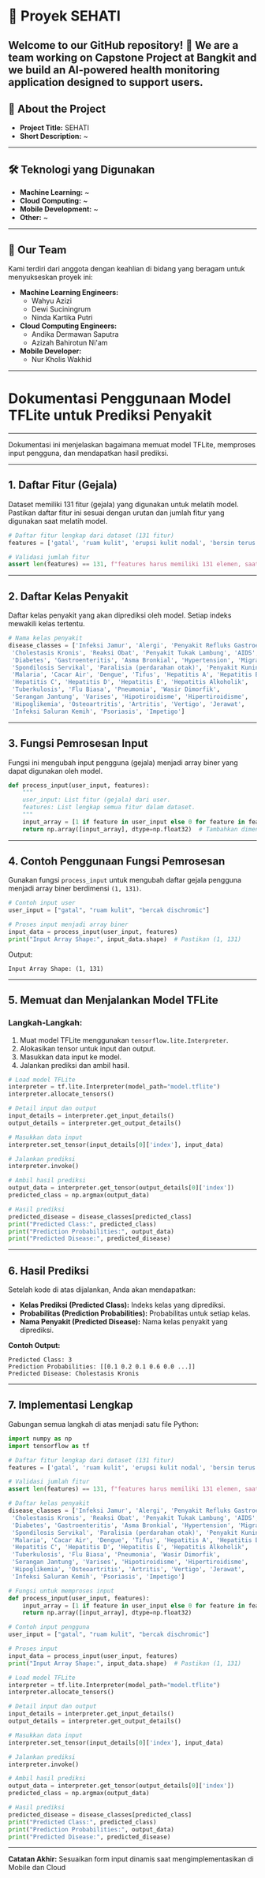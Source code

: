 # 🌟 Proyek SEHATI 

Welcome to our GitHub repository! 🎉 We are a team working on Capstone Project at Bangkit and we build an AI-powered health monitoring application designed to support users.  
---

## 📝 About the Project

- **Project Title:** SEHATI  
- **Short Description:** ~

---

## 🛠️ Teknologi yang Digunakan

- **Machine Learning:** ~
- **Cloud Computing:** ~
- **Mobile Development:** ~
- **Other:** ~

---

## 🤝 Our Team

Kami terdiri dari anggota dengan keahlian di bidang yang beragam untuk menyukseskan proyek ini:

- **Machine Learning Engineers:**
  - Wahyu Azizi
  - Dewi Suciningrum
  - Ninda Kartika Putri
- **Cloud Computing Engineers:**
  - Andika Dermawan Saputra
  - Azizah Bahirotun Ni'am	
- **Mobile Developer:**
  - Nur Kholis Wakhid

---

# Dokumentasi Penggunaan Model TFLite untuk Prediksi Penyakit

---

Dokumentasi ini menjelaskan bagaimana memuat model TFLite, memproses input pengguna, dan mendapatkan hasil prediksi.

---

## **1. Daftar Fitur (Gejala)**

Dataset memiliki 131 fitur (gejala) yang digunakan untuk melatih model. Pastikan daftar fitur ini sesuai dengan urutan dan jumlah fitur yang digunakan saat melatih model.

```python
# Daftar fitur lengkap dari dataset (131 fitur)
features = ['gatal', 'ruam kulit', 'erupsi kulit nodal', 'bersin terus menerus', 'menggigil', 'kedinginan', 'nyeri sendi', 'nyeri perut', 'asam lambung', 'luka di lidah', 'penyusutan otot', 'muntah', 'sensasi terbakar saat buang air kecil', 'bercak saat buang air kecil', 'kelelahan', 'penambahan berat badan', 'kecemasan', 'tangan dan kaki dingin', 'perubahan mood', 'penurunan berat badan', 'gelisah', 'lesu', 'bercak di tenggorokan', 'gula darah tidak teratur', 'batuk', 'demam tinggi', 'mata cekung', 'sesak napas', 'berkeringat', 'dehidrasi', 'gangguan pencernaan', 'sakit kepala', 'kulit kekuningan', 'urine gelap', 'mual', 'hilang nafsu makan', 'nyeri di belakang mata', 'sakit punggung', 'sembelit', 'sakit perut', 'diare', 'demam ringan', 'urine kuning', 'mata kuning', 'gagal hati akut', 'pembengkakan perut', 'kelenjar getah bening bengkak', 'kelelahan', 'penglihatan buram', 'dahak', 'iritasi tenggorokan', 'mata merah', 'tekanan sinus', 'pilek', 'hidung tersumbat', 'nyeri dada', 'kelemahan di anggota tubuh', 'detak jantung cepat', 'nyeri saat buang air besar', 'nyeri di area anus', 'tinja berdarah', 'iritasi di anus', 'nyeri leher', 'pusing', 'kram', 'memar', 'obesitas', 'kaki bengkak', 'pembuluh darah bengkak', 'wajah dan mata bengkak', 'tiroid membesar', 'kuku rapuh', 'pembengkakan ekstremitas', 'rasa lapar berlebihan', 'kontak di luar nikah', 'bibir kering dan bertingling', 'bicara cadel', 'nyeri lutut', 'nyeri sendi pinggul', 'kelemahan otot', 'leher kaku', 'sendi bengkak', 'kekakuan pergerakan', 'gerakan berputar', 'kehilangan keseimbangan', 'ketidakstabilan', 'kelemahan satu sisi tubuh', 'hilang indra penciuman', 'ketidaknyamanan kandung kemih', 'bau urine menyengat', 'rasa ingin buang air kecil terus', 'gas keluar', 'gatal dalam', 'penampilan toksik', 'depresi', 'iritabilitas', 'nyeri otot', 'altered sensorium', 'bintik merah di tubuh', 'nyeri perut', 'menstruasi tidak normal', 'bercak dischromic', 'mata berair', 'nafsu makan meningkat', 'poliuria', 'riwayat keluarga', 'dahak lendir', 'dahak berkarat', 'kurang konsentrasi', 'gangguan penglihatan', 'menerima transfusi darah', 'menerima suntikan tidak steril', 'koma', 'pendarahan lambung', 'pembesaran perut', 'riwayat konsumsi alkohol', 'kelebihan cairan', 'darah di dahak', 'vena menonjol di betis', 'palpitasi', 'nyeri saat berjalan', 'jerawat bernanah', 'komedo', 'bekas luka', 'kulit mengelupas', 'debu seperti perak', 'lekukan kecil di kuku', 'kuku meradang', 'lepuh', 'luka merah di hidung', 'kerak kuning mengalir']

# Validasi jumlah fitur
assert len(features) == 131, f"features harus memiliki 131 elemen, saat ini memiliki: {len(features)}"

```

---

## **2. Daftar Kelas Penyakit**

Daftar kelas penyakit yang akan diprediksi oleh model. Setiap indeks mewakili kelas tertentu.

```python
# Nama kelas penyakit
disease_classes = ['Infeksi Jamur', 'Alergi', 'Penyakit Refluks Gastroesofagus (GERD)',
 'Cholestasis Kronis', 'Reaksi Obat', 'Penyakit Tukak Lambung', 'AIDS',
 'Diabetes', 'Gastroenteritis', 'Asma Bronkial', 'Hypertension', 'Migrain',
 'Spondilosis Servikal', 'Paralisia (perdarahan otak)', 'Penyakit Kuning',
 'Malaria', 'Cacar Air', 'Dengue', 'Tifus', 'Hepatitis A', 'Hepatitis B',
 'Hepatitis C', 'Hepatitis D', 'Hepatitis E', 'Hepatitis Alkoholik',
 'Tuberkulosis', 'Flu Biasa', 'Pneumonia', 'Wasir Dimorfik',
 'Serangan Jantung', 'Varises', 'Hipotiroidisme', 'Hipertiroidisme',
 'Hipoglikemia', 'Osteoartritis', 'Artritis', 'Vertigo', 'Jerawat',
 'Infeksi Saluran Kemih', 'Psoriasis', 'Impetigo']

```

---

## **3. Fungsi Pemrosesan Input**

Fungsi ini mengubah input pengguna (gejala) menjadi array biner yang dapat digunakan oleh model.

```python
def process_input(user_input, features):
    """
    user_input: List fitur (gejala) dari user.
    features: List lengkap semua fitur dalam dataset.
    """
    input_array = [1 if feature in user_input else 0 for feature in features]
    return np.array([input_array], dtype=np.float32)  # Tambahkan dimensi batch

```

---

## **4. Contoh Penggunaan Fungsi Pemrosesan**

Gunakan fungsi `process_input` untuk mengubah daftar gejala pengguna menjadi array biner berdimensi `(1, 131)`.

```python
# Contoh input user
user_input = ["gatal", "ruam kulit", "bercak dischromic"]

# Proses input menjadi array biner
input_data = process_input(user_input, features)
print("Input Array Shape:", input_data.shape)  # Pastikan (1, 131)

```

Output:

```
Input Array Shape: (1, 131)

```

---

## **5. Memuat dan Menjalankan Model TFLite**

### **Langkah-Langkah**:

1. Muat model TFLite menggunakan `tensorflow.lite.Interpreter`.
2. Alokasikan tensor untuk input dan output.
3. Masukkan data input ke model.
4. Jalankan prediksi dan ambil hasil.

```python
# Load model TFLite
interpreter = tf.lite.Interpreter(model_path="model.tflite")
interpreter.allocate_tensors()

# Detail input dan output
input_details = interpreter.get_input_details()
output_details = interpreter.get_output_details()

# Masukkan data input
interpreter.set_tensor(input_details[0]['index'], input_data)

# Jalankan prediksi
interpreter.invoke()

# Ambil hasil prediksi
output_data = interpreter.get_tensor(output_details[0]['index'])
predicted_class = np.argmax(output_data)

# Hasil prediksi
predicted_disease = disease_classes[predicted_class]
print("Predicted Class:", predicted_class)
print("Prediction Probabilities:", output_data)
print("Predicted Disease:", predicted_disease)

```

---

## **6. Hasil Prediksi**

Setelah kode di atas dijalankan, Anda akan mendapatkan:

- **Kelas Prediksi (Predicted Class):** Indeks kelas yang diprediksi.
- **Probabilitas (Prediction Probabilities):** Probabilitas untuk setiap kelas.
- **Nama Penyakit (Predicted Disease):** Nama kelas penyakit yang diprediksi.

**Contoh Output:**

```
Predicted Class: 3
Prediction Probabilities: [[0.1 0.2 0.1 0.6 0.0 ...]]
Predicted Disease: Cholestasis Kronis

```

---

## **7. Implementasi Lengkap**

Gabungan semua langkah di atas menjadi satu file Python:

```python
import numpy as np
import tensorflow as tf

# Daftar fitur lengkap dari dataset (131 fitur)
features = ['gatal', 'ruam kulit', 'erupsi kulit nodal', 'bersin terus menerus', 'menggigil', 'kedinginan', 'nyeri sendi', 'nyeri perut', 'asam lambung', 'luka di lidah', 'penyusutan otot', 'muntah', 'sensasi terbakar saat buang air kecil', 'bercak saat buang air kecil', 'kelelahan', 'penambahan berat badan', 'kecemasan', 'tangan dan kaki dingin', 'perubahan mood', 'penurunan berat badan', 'gelisah', 'lesu', 'bercak di tenggorokan', 'gula darah tidak teratur', 'batuk', 'demam tinggi', 'mata cekung', 'sesak napas', 'berkeringat', 'dehidrasi', 'gangguan pencernaan', 'sakit kepala', 'kulit kekuningan', 'urine gelap', 'mual', 'hilang nafsu makan', 'nyeri di belakang mata', 'sakit punggung', 'sembelit', 'sakit perut', 'diare', 'demam ringan', 'urine kuning', 'mata kuning', 'gagal hati akut', 'pembengkakan perut', 'kelenjar getah bening bengkak', 'kelelahan', 'penglihatan buram', 'dahak', 'iritasi tenggorokan', 'mata merah', 'tekanan sinus', 'pilek', 'hidung tersumbat', 'nyeri dada', 'kelemahan di anggota tubuh', 'detak jantung cepat', 'nyeri saat buang air besar', 'nyeri di area anus', 'tinja berdarah', 'iritasi di anus', 'nyeri leher', 'pusing', 'kram', 'memar', 'obesitas', 'kaki bengkak', 'pembuluh darah bengkak', 'wajah dan mata bengkak', 'tiroid membesar', 'kuku rapuh', 'pembengkakan ekstremitas', 'rasa lapar berlebihan', 'kontak di luar nikah', 'bibir kering dan bertingling', 'bicara cadel', 'nyeri lutut', 'nyeri sendi pinggul', 'kelemahan otot', 'leher kaku', 'sendi bengkak', 'kekakuan pergerakan', 'gerakan berputar', 'kehilangan keseimbangan', 'ketidakstabilan', 'kelemahan satu sisi tubuh', 'hilang indra penciuman', 'ketidaknyamanan kandung kemih', 'bau urine menyengat', 'rasa ingin buang air kecil terus', 'gas keluar', 'gatal dalam', 'penampilan toksik', 'depresi', 'iritabilitas', 'nyeri otot', 'altered sensorium', 'bintik merah di tubuh', 'nyeri perut', 'menstruasi tidak normal', 'bercak dischromic', 'mata berair', 'nafsu makan meningkat', 'poliuria', 'riwayat keluarga', 'dahak lendir', 'dahak berkarat', 'kurang konsentrasi', 'gangguan penglihatan', 'menerima transfusi darah', 'menerima suntikan tidak steril', 'koma', 'pendarahan lambung', 'pembesaran perut', 'riwayat konsumsi alkohol', 'kelebihan cairan', 'darah di dahak', 'vena menonjol di betis', 'palpitasi', 'nyeri saat berjalan', 'jerawat bernanah', 'komedo', 'bekas luka', 'kulit mengelupas', 'debu seperti perak', 'lekukan kecil di kuku', 'kuku meradang', 'lepuh', 'luka merah di hidung', 'kerak kuning mengalir']

# Validasi jumlah fitur
assert len(features) == 131, f"features harus memiliki 131 elemen, saat ini memiliki: {len(features)}"

# Daftar kelas penyakit
disease_classes = ['Infeksi Jamur', 'Alergi', 'Penyakit Refluks Gastroesofagus (GERD)',
 'Cholestasis Kronis', 'Reaksi Obat', 'Penyakit Tukak Lambung', 'AIDS',
 'Diabetes', 'Gastroenteritis', 'Asma Bronkial', 'Hypertension', 'Migrain',
 'Spondilosis Servikal', 'Paralisia (perdarahan otak)', 'Penyakit Kuning',
 'Malaria', 'Cacar Air', 'Dengue', 'Tifus', 'Hepatitis A', 'Hepatitis B',
 'Hepatitis C', 'Hepatitis D', 'Hepatitis E', 'Hepatitis Alkoholik',
 'Tuberkulosis', 'Flu Biasa', 'Pneumonia', 'Wasir Dimorfik',
 'Serangan Jantung', 'Varises', 'Hipotiroidisme', 'Hipertiroidisme',
 'Hipoglikemia', 'Osteoartritis', 'Artritis', 'Vertigo', 'Jerawat',
 'Infeksi Saluran Kemih', 'Psoriasis', 'Impetigo']

# Fungsi untuk memproses input
def process_input(user_input, features):
    input_array = [1 if feature in user_input else 0 for feature in features]
    return np.array([input_array], dtype=np.float32)

# Contoh input pengguna
user_input = ["gatal", "ruam kulit", "bercak dischromic"]

# Proses input
input_data = process_input(user_input, features)
print("Input Array Shape:", input_data.shape)  # Pastikan (1, 131)

# Load model TFLite
interpreter = tf.lite.Interpreter(model_path="model.tflite")
interpreter.allocate_tensors()

# Detail input dan output
input_details = interpreter.get_input_details()
output_details = interpreter.get_output_details()

# Masukkan data input
interpreter.set_tensor(input_details[0]['index'], input_data)

# Jalankan prediksi
interpreter.invoke()

# Ambil hasil prediksi
output_data = interpreter.get_tensor(output_details[0]['index'])
predicted_class = np.argmax(output_data)

# Hasil prediksi
predicted_disease = disease_classes[predicted_class]
print("Predicted Class:", predicted_class)
print("Prediction Probabilities:", output_data)
print("Predicted Disease:", predicted_disease)

```

---

**Catatan Akhir:**
Sesuaikan form input dinamis saat mengimplementasikan di Mobile dan Cloud
